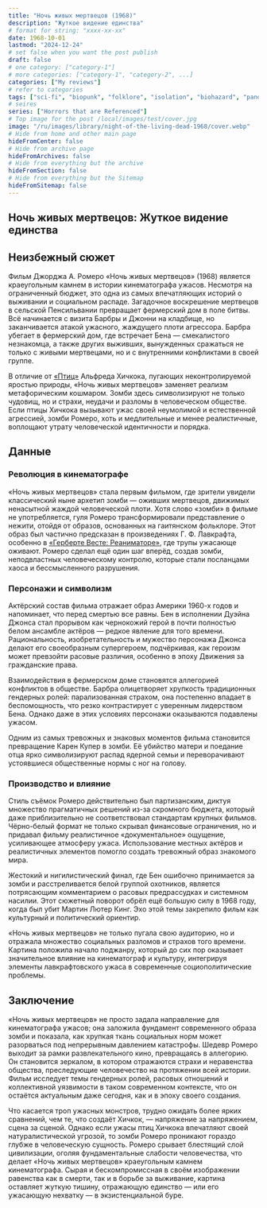 ```yaml
---
title: "Ночь живых мертвецов (1968)"
description: "Жуткое видение единства"
# format for string: "xxxx-xx-xx"
date: 1968-10-01
lastmod: "2024-12-24"
# set false when you want the post publish
draft: false
# one category: ["category-1"]
# more categories: ["category-1", "category-2", ...]
categories: ["My reviews"]
# refer to categories
tags: ["sci-fi", "biopunk", "folklore", "isolation", "biohazard", "pandemic", "zombie", "cannibals", "george romero"]
# seires
series: ["Horrors that are Referenced"]
# Top image for the post /local/images/test/cover.jpg
image: "/ru/images/library/night-of-the-living-dead-1968/cover.webp"
# Hide from home and other main page
hideFromCenter: false
# Hide from archive page
hideFromArchives: false
# Hide from everything but the archive
hideFromSection: false
# Hide from everything but the Sitemap
hideFromSitemap: false
---
```

## Ночь живых мертвецов: Жуткое видение единства

## Неизбежный сюжет

Фильм Джорджа А. Ромеро «Ночь живых мертвецов» (1968) является краеугольным камнем в истории кинематографа ужасов. Несмотря на ограниченный бюджет, это одна из самых впечатляющих историй о выживании и социальном распаде. Загадочное воскрешение мертвецов в сельской Пенсильвании превращает фермерский дом в поле битвы. Всё начинается с визита Барбры и Джонни на кладбище, но заканчивается атакой ужасного, жаждущего плоти агрессора. Барбра убегает в фермерский дом, где встречает Бена — смекалистого незнакомца, а также других выживших, вынужденных сражаться не только с живыми мертвецами, но и с внутренними конфликтами в своей группе.

В отличие от <a href="/ru/library/the-birds-1963/" target="_blank">«Птиц»</a> Альфреда Хичкока, пугающих неконтролируемой яростью природы, «Ночь живых мертвецов» заменяет реализм метафорическим кошмаром. Зомби здесь символизируют не только чудовищ, но и страхи, неудачи и разломы в человеческом обществе. Если птицы Хичкока вызывают ужас своей неумолимой и естественной агрессией, зомби Ромеро, хоть и медлительные и менее реалистичные, воплощают утрату человеческой идентичности и порядка.

## Данные

### Революция в кинематографе

«Ночь живых мертвецов» стала первым фильмом, где зрители увидели классический ныне архетип зомби — оживших мертвецов, движимых ненасытной жаждой человеческой плоти. Хотя слово «зомби» в фильме не употребляется, гуля Ромеро трансформировали представление о нежити, отойдя от образов, основанных на гаитянском фольклоре. Этот образ был частично предсказан в произведениях Г. Ф. Лавкрафта, особенно в <a href="/ru/library/herbert-west-reanimator-1922/" target="_blank">«Герберте Весте: Реаниматоре»</a>, где трупы ужасающе оживают. Ромеро сделал ещё один шаг вперёд, создав зомби, неподвластных человеческому контролю, которые стали посланцами хаоса и бессмысленного разрушения.

### Персонажи и символизм

Актёрский состав фильма отражает образ Америки 1960-х годов и напоминает, что перед смертью все равны. Бен в исполнении Дуэйна Джонса стал прорывом как чернокожий герой в почти полностью белом ансамбле актёров — редкое явление для того времени. Рациональность, изобретательность и мужество персонажа Джонса делают его своеобразным супергероем, подчёркивая, как героизм может превзойти расовые различия, особенно в эпоху Движения за гражданские права.

Взаимодействия в фермерском доме становятся аллегорией конфликтов в обществе. Барбра олицетворяет хрупкость традиционных гендерных ролей: парализованная страхом, она постепенно впадает в беспомощность, что резко контрастирует с уверенным лидерством Бена. Однако даже в этих условиях персонажи оказываются подавлены ужасом.

Одним из самых тревожных и знаковых моментов фильма становится превращение Карен Купер в зомби. Её убийство матери и поедание отца ярко символизируют распад ядерной семьи и переворачивают устоявшиеся общественные нормы с ног на голову.

### Производство и влияние

Стиль съёмок Ромеро действительно был партизанским, диктуя множество прагматичных решений из-за скромного бюджета, который даже приблизительно не соответствовал стандартам крупных фильмов. Чёрно-белый формат не только скрывал финансовые ограничения, но и придавал фильму реалистичное «документальное» ощущение, усиливающее атмосферу ужаса. Использование местных актёров и реалистичных элементов помогло создать тревожный образ знакомого мира.

Жестокий и нигилистический финал, где Бен ошибочно принимается за зомби и расстреливается белой группой охотников, является потрясающим комментарием о расовых предрассудках и системном насилии. Этот сюжетный поворот обрёл ещё большую силу в 1968 году, когда был убит Мартин Лютер Кинг. Эхо этой темы закрепило фильм как культурный и политический ориентир.

«Ночь живых мертвецов» не только пугала свою аудиторию, но и отражала множество социальных разломов и страхов того времени. Картина положила начало поджанру, который до сих пор оказывает значительное влияние на кинематограф и культуру, интегрируя элементы лавкрафтовского ужаса в современные социополитические проблемы.

## Заключение

«Ночь живых мертвецов» не просто задала направление для кинематографа ужасов; она заложила фундамент современного образа зомби и показала, как хрупкая ткань социальных норм может разорваться под непрерывным давлением катастрофы. Шедевр Ромеро выходит за рамки развлекательного кино, превращаясь в аллегорию. Он становится зеркалом, в котором отражаются страхи и неравенства общества, преследующие человечество на протяжении всей истории. Фильм исследует темы гендерных ролей, расовых отношений и коллективной уязвимости в таком современном контексте, что он остаётся актуальным даже сегодня, как и в эпоху своего создания.

Что касается троп ужасных монстров, трудно ожидать более ярких сравнений, чем те, что создаёт Хичкок, — напряжение за напряжением, сцена за сценой. Однако если ужасы птиц Хичкока впечатляют своей натуралистической угрозой, то зомби Ромеро проникают гораздо глубже в человеческую сущность. Ромеро срывает блестящий слой цивилизации, оголяя фундаментальные слабости человечества, что делает «Ночь живых мертвецов» краеугольным камнем кинематографа. Сырая и бескомпромиссная в своём изображении равенства как в смерти, так и в борьбе за выживание, картина оставляет жуткую тишину, отражающую единство — или его ужасающую нехватку — в экзистенциальной буре.